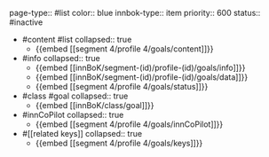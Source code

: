 page-type:: #list
color:: blue
innbok-type:: item
priority:: 600
status:: #inactive

- #content #list
  collapsed:: true
	- {{embed [[segment 4/profile 4/goals/content]]}}
- #info
  collapsed:: true
	- {{embed [[innBoK/segment-(id)/profile-(id)/goals/info]]}}
	- {{embed [[innBoK/segment-(id)/profile-(id)/goals/data]]}}
	- {{embed [[segment 4/profile 4/goals/status]]}}
- #class #goal
  collapsed:: true
	- {{embed [[innBoK/class/goal]]}}
- #innCoPilot
  collapsed:: true
	- {{embed [[segment 4/profile 4/goals/innCoPilot]]}}
- #[[related keys]]
  collapsed:: true
	- {{embed [[segment 4/profile 4/goals/keys]]}}


